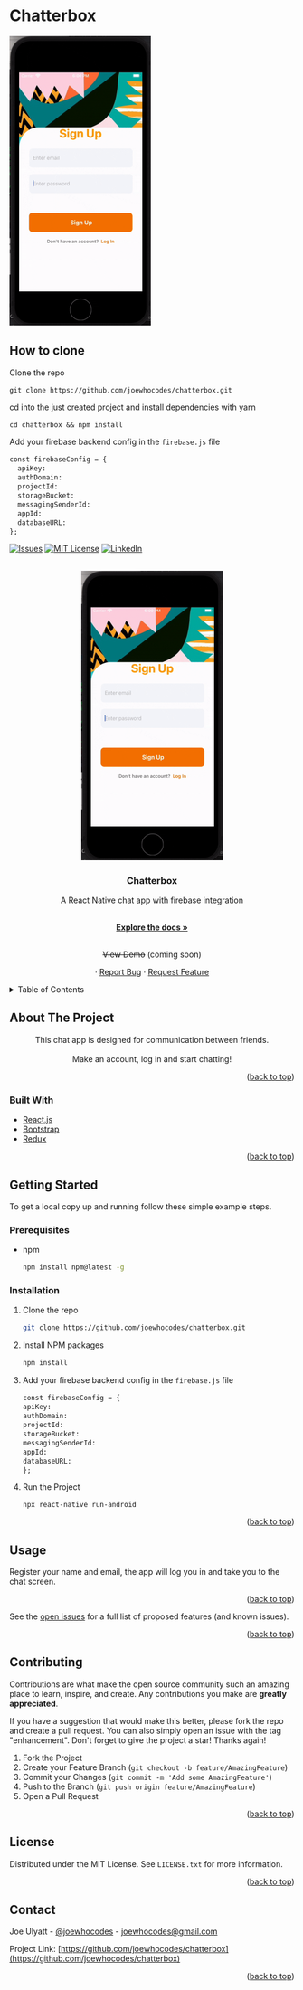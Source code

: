 # Chatterbox



<img width="250px" src="https://github.com/joewhocodes/readme-assets/blob/main/project_images/chatterbox.gif" alt="Chatterbox gif" />


## How to clone

Clone the repo
```
git clone https://github.com/joewhocodes/chatterbox.git
```

cd into the just created project and install dependencies with yarn
```
cd chatterbox && npm install
```

Add your firebase backend config in the `firebase.js` file
```
const firebaseConfig = {
  apiKey:
  authDomain:
  projectId: 
  storageBucket: 
  messagingSenderId: 
  appId: 
  databaseURL: 
};
```






<div id="top"></div>

[![Issues][issues-shield]][issues-url]
[![MIT License][license-shield]][license-url]
[![LinkedIn][linkedin-shield]][linkedin-url]

<!-- PROJECT LOGO -->
<br />
<div align="center">
<img width="250px" src="https://github.com/joewhocodes/readme-assets/blob/main/project_images/chatterbox.gif" alt="Chatterbox gif" />

<h3 align="center">Chatterbox</h3>

  <p align="center">
    A React Native chat app with firebase integration 
  </p>
    <br />
    <a href="https://github.com/joewhocodes/chatterbox"><strong>Explore the docs »</strong></a>
    <br />
    <br />
  <p><strike>View Demo</strike> (coming soon)</p>
    ·
    <a href="https://github.com/joewhocodes/chatterbox/issues">Report Bug</a>
    ·
    <a href="https://github.com/joewhocodes/chatterbox/issues">Request Feature</a>
  </p>
</div>



<!-- TABLE OF CONTENTS -->
<details>
  <summary>Table of Contents</summary>
  <ol>
    <li>
      <a href="#about-the-project">About The Project</a>
      <ul>
        <li><a href="#built-with">Built With</a></li>
      </ul>
    </li>
    <li>
      <a href="#getting-started">Getting Started</a>
      <ul>
        <li><a href="#prerequisites">Prerequisites</a></li>
        <li><a href="#installation">Installation</a></li>
      </ul>
    </li>
    <li><a href="#usage">Usage</a></li>
    <li><a href="#license">License</a></li>
    <li><a href="#contact">Contact</a></li>
  </ol>
</details>



<!-- ABOUT THE PROJECT -->
## About The Project

<!-- [![Product Name Screen Shot][product-screenshot]](https://chatterbox.netlify.app/) -->


</p>
    <p align="center">
    This chat app is designed for communication between friends.
    <br>
    <br>
    Make an account, log in and start chatting!
    </p>

<p align="right">(<a href="#top">back to top</a>)</p>

### Built With

* [React.js](https://reactjs.org/)
* [Bootstrap](https://getbootstrap.com)
* [Redux](https://redux.js.org/)

<p align="right">(<a href="#top">back to top</a>)</p>



<!-- GETTING STARTED -->
## Getting Started

To get a local copy up and running follow these simple example steps.

### Prerequisites

* npm
  ```sh
  npm install npm@latest -g
  ```

### Installation


1. Clone the repo
   ```sh
   git clone https://github.com/joewhocodes/chatterbox.git
   ```
2. Install NPM packages
   ```sh
   npm install
   ```

3.  Add your firebase backend config in the `firebase.js` file
    ```
    const firebaseConfig = {
    apiKey:
    authDomain:
    projectId: 
    storageBucket: 
    messagingSenderId: 
    appId: 
    databaseURL: 
    };
    ```

4. Run the Project

    ```
    npx react-native run-android
    ```

<p align="right">(<a href="#top">back to top</a>)</p>



<!-- USAGE EXAMPLES -->
## Usage
<p>
Register your name and email, the app will log you in and take you to the chat screen.
</p>

<!-- _For more examples, please refer to the [Documentation](https://example.com)_ -->

<p align="right">(<a href="#top">back to top</a>)</p>



<!-- ROADMAP -->
<!-- ## Roadmap

- [ ] Feature 1
- [ ] Feature 2
- [ ] Feature 3
    - [ ] Nested Feature -->

See the [open issues](https://github.com/joewhocodes/chatterbox/issues) for a full list of proposed features (and known issues).

<p align="right">(<a href="#top">back to top</a>)</p>



<!-- CONTRIBUTING -->
## Contributing

Contributions are what make the open source community such an amazing place to learn, inspire, and create. Any contributions you make are **greatly appreciated**.

If you have a suggestion that would make this better, please fork the repo and create a pull request. You can also simply open an issue with the tag "enhancement".
Don't forget to give the project a star! Thanks again!

1. Fork the Project
2. Create your Feature Branch (`git checkout -b feature/AmazingFeature`)
3. Commit your Changes (`git commit -m 'Add some AmazingFeature'`)
4. Push to the Branch (`git push origin feature/AmazingFeature`)
5. Open a Pull Request

<p align="right">(<a href="#top">back to top</a>)</p>



<!-- LICENSE -->
## License

Distributed under the MIT License. See `LICENSE.txt` for more information.

<p align="right">(<a href="#top">back to top</a>)</p>



<!-- CONTACT -->
## Contact

Joe Ulyatt - [@joewhocodes](https://twitter.com/joewhocodes) - joewhocodes@gmail.com

Project Link: [https://github.com/joewhocodes/chatterbox](https://github.com/joewhocodes/chatterbox)

<p align="right">(<a href="#top">back to top</a>)</p>




<!-- MARKDOWN LINKS & IMAGES -->
<!-- https://www.markdownguide.org/basic-syntax/#reference-style-links -->
[contributors-shield]: https://img.shields.io/github/contributors/joewhocodes/chatterbox.svg?style=for-the-badge
[contributors-url]: https://github.com/joewhocodes/chatterbox/graphs/contributors
[forks-shield]: https://img.shields.io/github/forks/joewhocodes/chatterbox.svg?style=for-the-badge
[forks-url]: https://github.com/joewhocodes/chatterbox/network/members
[stars-shield]: https://img.shields.io/github/stars/joewhocodes/chatterbox.svg?style=for-the-badge
[stars-url]: https://github.com/joewhocodes/chatterbox/stargazers
[issues-shield]: https://img.shields.io/github/issues/joewhocodes/chatterbox.svg?style=for-the-badge
[issues-url]: https://github.com/joewhocodes/chatterbox/issues
[license-shield]: https://img.shields.io/github/license/joewhocodes/chatterbox.svg?style=for-the-badge
[license-url]: https://github.com/joewhocodes/chatterbox/blob/main/LICENSE.txt
[linkedin-shield]: https://img.shields.io/badge/-LinkedIn-black.svg?style=for-the-badge&logo=linkedin&colorB=555
[linkedin-url]: https://linkedin.com/in/joewhocodes
[product-screenshot]: /src/img/screenshot.png
